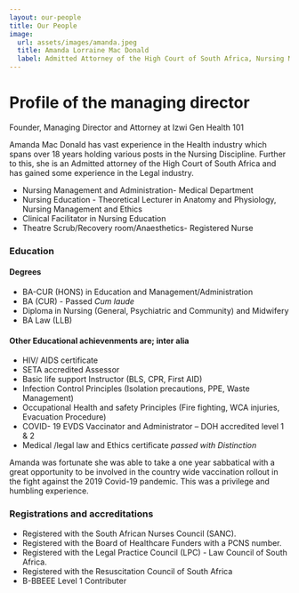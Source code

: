 ```yaml
---
layout: our-people
title: Our People
image: 
  url: assets/images/amanda.jpeg
  title: Amanda Lorraine Mac Donald 
  label: Admitted Attorney of the High Court of South Africa, Nursing Management/ Educator/ Administrator
---
```


# Profile of the managing director

Founder, Managing Director and Attorney at Izwi Gen Health 101

Amanda Mac Donald has vast experience in the Health industry which spans over 18 years holding various posts in the Nursing Discipline. Further to this, she is an Admitted attorney of the High Court of South Africa and has gained some experience in the Legal industry.

* Nursing Management and Administration- Medical Department
* Nursing Education - Theoretical Lecturer in Anatomy and Physiology, Nursing Management and Ethics
* Clinical Facilitator in Nursing Education
* Theatre Scrub/Recovery room/Anaesthetics- Registered Nurse

### Education

#### Degrees
* BA-CUR (HONS) in Education and Management/Administration
* BA (CUR) - Passed *Cum laude*
* Diploma in Nursing (General, Psychiatric and Community) and Midwifery
* BA Law (LLB) 

#### Other Educational achievenments are; inter alia
* HIV/ AIDS certificate
* SETA accredited Assessor
* Basic life support Instructor (BLS, CPR, First AID)
* Infection Control Principles (Isolation precautions, PPE, Waste Management)
* Occupational Health and safety Principles (Fire fighting, WCA injuries, Evacuation Procedure)
* COVID- 19 EVDS Vaccinator and Administrator – DOH accredited level 1 & 2
* Medical /legal law and Ethics certificate *passed with Distinction*

Amanda was fortunate she was able to take a one year sabbatical with a great opportunity to be involved in the country wide vaccination rollout in the fight against the 2019 Covid-19 pandemic. This was a privilege and humbling experience.

### Registrations and accreditations
* Registered with the South African Nurses Council (SANC).
* Registered with the Board of Healthcare Funders with a PCNS number.
* Registered with the Legal Practice Council (LPC) - Law Council of South Africa.
* Registered with the Resuscitation Council of South Africa
* B-BBEEE Level 1 Contributer

